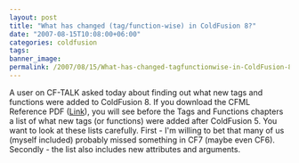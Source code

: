 ```yaml
---
layout: post
title: "What has changed (tag/function-wise) in ColdFusion 8?"
date: "2007-08-15T10:08:00+06:00"
categories: coldfusion 
tags: 
banner_image: 
permalink: /2007/08/15/What-has-changed-tagfunctionwise-in-ColdFusion-8
---
```


A user on CF-TALK asked today about finding out what new tags and functions were added to ColdFusion 8. If you download the CFML Reference PDF (<a href="http://livedocs.adobe.com/coldfusion/8/cf8_cfml_ref.pdf">Link</a>), you will see before the Tags and Functions chapters a list of what new tags (or functions) were added after ColdFusion 5. You want to look at these lists carefully. First - I'm willing to bet that many of us (myself included) probably missed something in CF7 (maybe even CF6). Secondly - the list also includes new attributes and arguments.